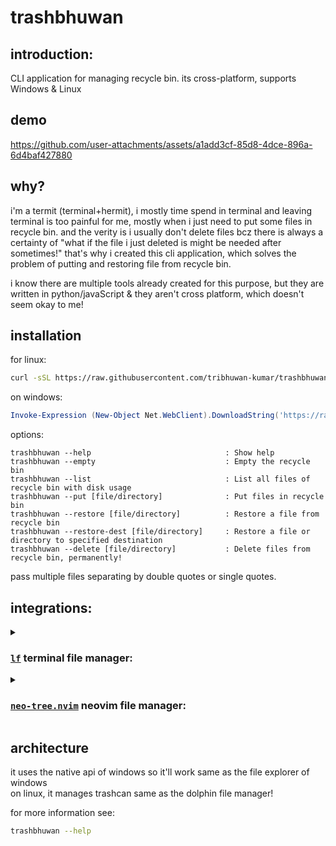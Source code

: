 # trashbhuwan

## introduction:
CLI application for managing recycle bin. its cross-platform, supports Windows & Linux

## demo

https://github.com/user-attachments/assets/a1add3cf-85d8-4dce-896a-6d4baf427880

## why?
i'm a termit (terminal+hermit), i mostly time spend in terminal and leaving terminal is too painful for me, mostly when i just need to put some files in recycle bin.
and the verity is i usually don't delete files bcz there is always a certainty of "what if the file i just deleted is might be needed after sometimes!" that's
why i created this cli application, which solves the problem of putting and restoring file from recycle bin.

i know there are multiple tools already created for this purpose, but they are written in python/javaScript & they aren't cross platform, which doesn't seem okay to me!

## installation 

for linux:
```bash
curl -sSL https://raw.githubusercontent.com/tribhuwan-kumar/trashbhuwan/refs/heads/main/install.sh | bash
```

on windows:
```ps1
Invoke-Expression (New-Object Net.WebClient).DownloadString('https://raw.githubusercontent.com/tribhuwan-kumar/trashbhuwan/refs/heads/main/install.ps1')
```

options:

    trashbhuwan --help                              : Show help
    trashbhuwan --empty                             : Empty the recycle bin
    trashbhuwan --list                              : List all files of recycle bin with disk usage
    trashbhuwan --put [file/directory]              : Put files in recycle bin
    trashbhuwan --restore [file/directory]          : Restore a file from recycle bin
    trashbhuwan --restore-dest [file/directory]     : Restore a file or directory to specified destination
    trashbhuwan --delete [file/directory]           : Delete files from recycle bin, permanently!

pass multiple files separating by double quotes or single quotes.

## integrations:
<details>
<summary>

### [`lf`](https://github.com/gokcehan/lf) terminal file manager:
</summary>

###### use this functions & mapping to intergrate `trashbhuwan` with `lf`:

```bash
# for putting a file in recycle bin
cmd trash ${{
  files=$(printf "$fx" | tr '\n' ';')
  while [ "$files" ]; do
    file=${files%%;*}
    trashbhuwan -p "$(basename "$file")" 
    if [ "$files" = "$file" ]; then
      files=''
    else
      files="${files#*;}"
    fi
  done
}}

# for restoring a file from recycle bin
cmd restore_trash ${{
  files=$(printf "$fx" | tr '\n' ';')
  while [ "$files" ]; do
    file=${files%%;*}
    trashbhuwan -r "$(basename "$file")" 
    if [ "$files" = "$file" ]; then
      files=''
    else
      files="${files#*;}"
    fi
  done 
}}

# mappings
map D trash
map d restore_trash

# only for linux
map gt cd ~/.local/share/Trash/files
```

</details>

<details>
<summary>

### [`neo-tree.nvim`](https://github.com/nvim-neo-tree/neo-tree.nvim) neovim file manager:
</summary>

use my fork of [`neo-tree.nvim`](https://github.com/tribhuwan-kumar/neo-tree.nvim) with `trashbhuwan` integration [`tribhuwan-kumar/neo-tree.nvim`](https://github.com/tribhuwan-kumar/neo-tree.nvim). it'll help you managing recycle bin directly from neovim.

</details>


## architecture
it uses the native api of windows so it'll work same as the file explorer of windows<br>
on linux, it manages trashcan same as the dolphin file manager!

for more information see:
```bash
trashbhuwan --help
```
